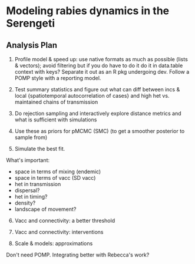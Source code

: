 # Modeling rabies dynamics in the Serengeti

## Analysis Plan

1. Profile model & speed up: use native formats as much as possible (lists & vectors); avoid filtering but if you do have to do it do it in data.table context with keys? Separate it out as an R pkg undergoing dev. Follow a POMP style with a reporting model. 

2. Test summary statistics and figure out what can diff between incs & local {spatiotemporal autocorrelation of cases} and high het vs. maintained chains of transmission 

3. Do rejection sampling and interactively explore distance metrics and what is sufficient with simulations

4. Use these as priors for pMCMC (SMC) (to get a smoother posterior to sample from)

5. Simulate the best fit.

What's important:
- space in terms of mixing (endemic)
- space in terms of vacc (SD vacc)
- het in transmission 
- dispersal?
- het in timing?
- density?
- landscape of movement?
 
 6. Vacc and connectivity: a better threshold
 
 7. Vacc and connectivity: interventions
 
 8. Scale & models: approximations 

Don't need POMP. Integrating better with Rebecca's work?
